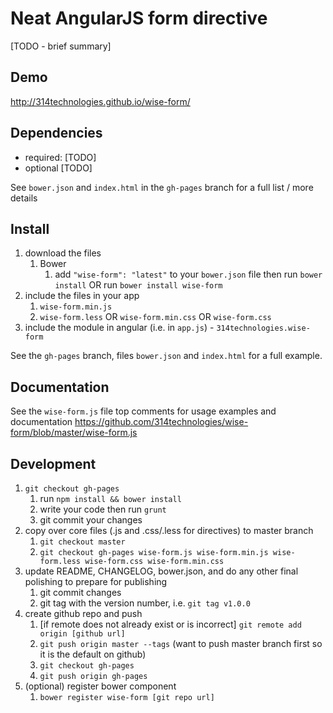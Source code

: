 # Neat AngularJS form directive

[TODO - brief summary]

## Demo
http://314technologies.github.io/wise-form/

## Dependencies
- required:
	[TODO]
- optional
	[TODO]

See `bower.json` and `index.html` in the `gh-pages` branch for a full list / more details

## Install
1. download the files
	1. Bower
		1. add `"wise-form": "latest"` to your `bower.json` file then run `bower install` OR run `bower install wise-form`
2. include the files in your app
	1. `wise-form.min.js`
	2. `wise-form.less` OR `wise-form.min.css` OR `wise-form.css`
3. include the module in angular (i.e. in `app.js`) - `314technologies.wise-form`

See the `gh-pages` branch, files `bower.json` and `index.html` for a full example.

## Documentation
See the `wise-form.js` file top comments for usage examples and documentation
https://github.com/314technologies/wise-form/blob/master/wise-form.js

## Development

1. `git checkout gh-pages`
	1. run `npm install && bower install`
	2. write your code then run `grunt`
	3. git commit your changes
2. copy over core files (.js and .css/.less for directives) to master branch
	1. `git checkout master`
	2. `git checkout gh-pages wise-form.js wise-form.min.js wise-form.less wise-form.css wise-form.min.css`
3. update README, CHANGELOG, bower.json, and do any other final polishing to prepare for publishing
	1. git commit changes
	2. git tag with the version number, i.e. `git tag v1.0.0`
4. create github repo and push
	1. [if remote does not already exist or is incorrect] `git remote add origin [github url]`
	2. `git push origin master --tags` (want to push master branch first so it is the default on github)
	3. `git checkout gh-pages`
	4. `git push origin gh-pages`
5. (optional) register bower component
	1. `bower register wise-form [git repo url]`
